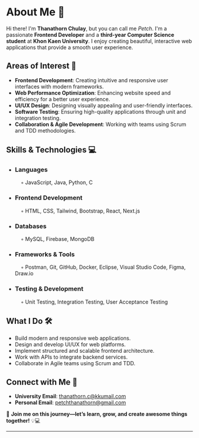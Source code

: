 # About Me 🌟  

Hi there! I'm **Thanathorn Chulay**, but you can call me *Petch*. I'm a passionate **Frontend Developer** and a **third-year Computer Science student** at **Khon Kaen University**. I enjoy creating beautiful, interactive web applications that provide a smooth user experience.

## Areas of Interest 🚀  
- **Frontend Development**: Creating intuitive and responsive user interfaces with modern frameworks.  
- **Web Performance Optimization**: Enhancing website speed and efficiency for a better user experience.  
- **UI/UX Design**: Designing visually appealing and user-friendly interfaces.  
- **Software Testing**: Ensuring high-quality applications through unit and integration testing.  
- **Collaboration & Agile Development**: Working with teams using Scrum and TDD methodologies.  

## Skills & Technologies 💻  

- ### **Languages**  
  &nbsp; &nbsp; ◦ JavaScript, Java, Python, C  

- ### **Frontend Development**  
  &nbsp; &nbsp; ◦ HTML, CSS, Tailwind, Bootstrap, React, Next.js  

- ### **Databases**  
  &nbsp; &nbsp; ◦ MySQL, Firebase, MongoDB  

- ### **Frameworks & Tools**  
  &nbsp; &nbsp; ◦ Postman, Git, GitHub, Docker, Eclipse, Visual Studio Code, Figma, Draw.io  

- ### **Testing & Development**  
  &nbsp; &nbsp; ◦ Unit Testing, Integration Testing, User Acceptance Testing  


## What I Do 🛠  
- Build modern and responsive web applications.  
- Design and develop UI/UX for web platforms.  
- Implement structured and scalable frontend architecture.  
- Work with APIs to integrate backend services.  
- Collaborate in Agile teams using Scrum and TDD.  

## Connect with Me 📩  
- **University Email**: [thanathorn.c@kkumail.com](mailto:thanathorn.c@kkumail.com)  
- **Personal Email**: [petchthanathorn@gmail.com](mailto:petchthanathorn@gmail.com)  

🚀 **Join me on this journey—let’s learn, grow, and create awesome things together!** 💡💻  


---
